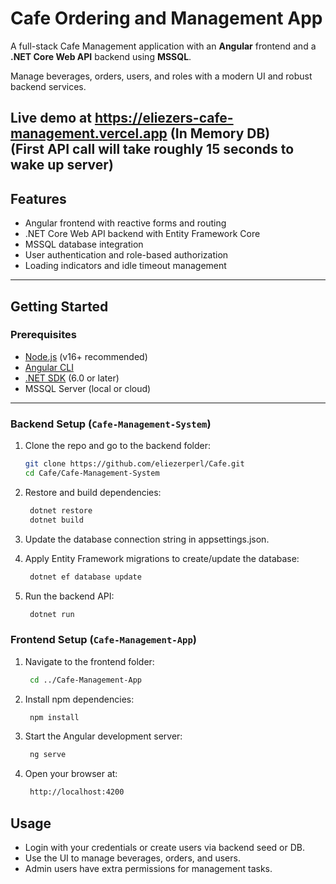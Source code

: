 # Cafe Ordering and Management App

A full-stack Cafe Management application with an **Angular** frontend and a **.NET Core Web API** backend using **MSSQL**.

Manage beverages, orders, users, and roles with a modern UI and robust backend services.

Live demo at https://eliezers-cafe-management.vercel.app (In Memory DB)  
(First API call will take roughly 15 seconds to wake up server)
---

## Features

- Angular frontend with reactive forms and routing  
- .NET Core Web API backend with Entity Framework Core  
- MSSQL database integration  
- User authentication and role-based authorization  
- Loading indicators and idle timeout management  

---

## Getting Started

### Prerequisites

- [Node.js](https://nodejs.org/) (v16+ recommended)  
- [Angular CLI](https://angular.io/cli)  
- [.NET SDK](https://dotnet.microsoft.com/download) (6.0 or later)  
- MSSQL Server (local or cloud)  

---

### Backend Setup (`Cafe-Management-System`)

1. Clone the repo and go to the backend folder:

   ```bash
   git clone https://github.com/eliezerperl/Cafe.git
   cd Cafe/Cafe-Management-System

2. Restore and build dependencies:

   ```bash
    dotnet restore
    dotnet build

3. Update the database connection string in appsettings.json.

4. Apply Entity Framework migrations to create/update the database:

   ```bash
    dotnet ef database update

5. Run the backend API:

   ```bash
    dotnet run


### Frontend Setup (`Cafe-Management-App`)


1. Navigate to the frontend folder:

   ```bash
    cd ../Cafe-Management-App

2. Install npm dependencies:

   ```bash
    npm install

3. Start the Angular development server:

   ```bash
    ng serve

4. Open your browser at:

   ```bash
    http://localhost:4200


## Usage

- Login with your credentials or create users via backend seed or DB.  
- Use the UI to manage beverages, orders, and users.  
- Admin users have extra permissions for management tasks.

